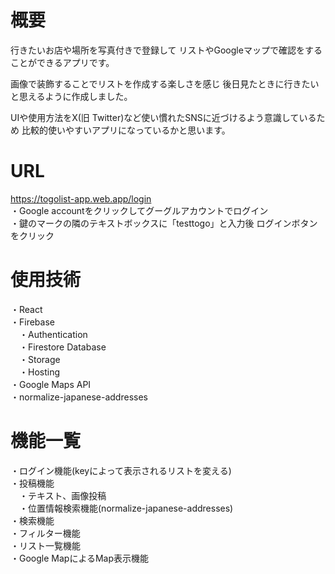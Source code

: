 # 概要
行きたいお店や場所を写真付きで登録して
リストやGoogleマップで確認をすることができるアプリです。

画像で装飾することでリストを作成する楽しさを感じ
後日見たときに行きたいと思えるように作成しました。

UIや使用方法をX(旧 Twitter)など使い慣れたSNSに近づけるよう意識しているため
比較的使いやすいアプリになっているかと思います。

# URL
https://togolist-app.web.app/login  
・Google accountをクリックしてグーグルアカウントでログイン  
・鍵のマークの隣のテキストボックスに「testtogo」と入力後
ログインボタンをクリック  

# 使用技術
・React  
・Firebase  
　・Authentication  
　・Firestore Database  
　・Storage  
　・Hosting  
・Google Maps API  
・normalize-japanese-addresses  

# 機能一覧
・ログイン機能(keyによって表示されるリストを変える)  
・投稿機能  
　・テキスト、画像投稿  
　・位置情報検索機能(normalize-japanese-addresses)  
・検索機能  
・フィルター機能  
・リスト一覧機能  
・Google MapによるMap表示機能  